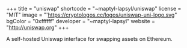 +++
title = "uniswap"
shortcode = "~maptyl-lapsyl/uniswap"
license = "MIT"
image = "'https://cryptologos.cc/logos/uniswap-uni-logo.svg"
bgColor = "0xffffff"
developer = "~maptyl-lapsyl"
website = "http://uniswap.org"
+++

A self-hosted Uniswap interface for swapping assets on Ethereum.

